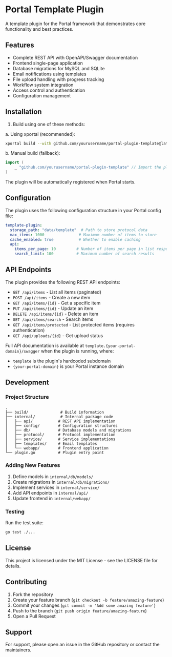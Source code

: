 # Portal Template Plugin

A template plugin for the Portal framework that demonstrates core functionality and best practices.

## Features

- Complete REST API with OpenAPI/Swagger documentation
- Frontend single-page application
- Database migrations for MySQL and SQLite
- Email notifications using templates
- File upload handling with progress tracking
- Workflow system integration
- Access control and authentication
- Configuration management

## Installation

1. Build using one of these methods:

a. Using xportal (recommended):
```bash
xportal build --with github.com/yourusername/portal-plugin-template@latest
```

b. Manual build (fallback):
```go
import (
    _ "github.com/yourusername/portal-plugin-template" // Import the plugin
)
```

The plugin will be automatically registered when Portal starts.

## Configuration

The plugin uses the following configuration structure in your Portal config file:

```yaml
template-plugin:
  storage_path: "data/template"  # Path to store protocol data
  max_items: 1000               # Maximum number of items to store
  cache_enabled: true           # Whether to enable caching
  api:
    items_per_page: 10         # Number of items per page in list responses
    search_limit: 100          # Maximum number of search results
```

## API Endpoints

The plugin provides the following REST API endpoints:

- `GET /api/items` - List all items (paginated)
- `POST /api/items` - Create a new item
- `GET /api/items/{id}` - Get a specific item
- `PUT /api/items/{id}` - Update an item
- `DELETE /api/items/{id}` - Delete an item
- `GET /api/items/search` - Search items
- `GET /api/items/protected` - List protected items (requires authentication)
- `GET /api/uploads/{id}` - Get upload status

Full API documentation is available at `template.{your-portal-domain}/swagger` when the plugin is running, where:
- `template` is the plugin's hardcoded subdomain
- `{your-portal-domain}` is your Portal instance domain

## Development

### Project Structure

```
.
├── build/              # Build information
├── internal/           # Internal package code
│   ├── api/           # REST API implementation
│   ├── config/        # Configuration structures
│   ├── db/            # Database models and migrations
│   ├── protocol/      # Protocol implementation
│   ├── service/       # Service implementations
│   ├── templates/     # Email templates
│   └── webapp/        # Frontend application
└── plugin.go          # Plugin entry point
```

### Adding New Features

1. Define models in `internal/db/models/`
2. Create migrations in `internal/db/migrations/`
3. Implement services in `internal/service/`
4. Add API endpoints in `internal/api/`
5. Update frontend in `internal/webapp/`

### Testing

Run the test suite:

```bash
go test ./...
```

## License

This project is licensed under the MIT License - see the LICENSE file for details.

## Contributing

1. Fork the repository
2. Create your feature branch (`git checkout -b feature/amazing-feature`)
3. Commit your changes (`git commit -m 'Add some amazing feature'`)
4. Push to the branch (`git push origin feature/amazing-feature`)
5. Open a Pull Request

## Support

For support, please open an issue in the GitHub repository or contact the maintainers.
